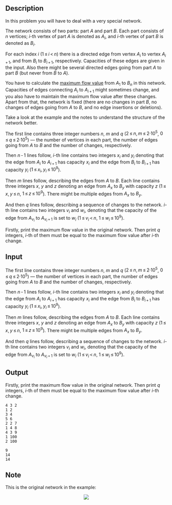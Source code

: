 ## Description

<div><p>In this problem you will have to deal with a very special network.</p><p>The network consists of two parts: part <span class="tex-span"><i>A</i></span> and part <span class="tex-span"><i>B</i></span>. Each part consists of <span class="tex-span"><i>n</i></span> vertices; <span class="tex-span"><i>i</i></span>-th vertex of part <span class="tex-span"><i>A</i></span> is denoted as <span class="tex-span"><i>A</i><sub class="lower-index"><i>i</i></sub></span>, and <span class="tex-span"><i>i</i></span>-th vertex of part <span class="tex-span"><i>B</i></span> is denoted as <span class="tex-span"><i>B</i><sub class="lower-index"><i>i</i></sub></span>.</p><p>For each index <span class="tex-span"><i>i</i></span> (<span class="tex-span">1 ≤ <i>i</i> &lt; <i>n</i></span>) there is a directed edge from vertex <span class="tex-span"><i>A</i><sub class="lower-index"><i>i</i></sub></span> to vertex <span class="tex-span"><i>A</i><sub class="lower-index"><i>i</i> + 1</sub></span>, and from <span class="tex-span"><i>B</i><sub class="lower-index"><i>i</i></sub></span> to <span class="tex-span"><i>B</i><sub class="lower-index"><i>i</i> + 1</sub></span>, respectively. Capacities of these edges are given in the input. Also there might be several directed edges going from part <span class="tex-span"><i>A</i></span> to part <span class="tex-span"><i>B</i></span> (but never from <span class="tex-span"><i>B</i></span> to <span class="tex-span"><i>A</i></span>).</p><p>You have to calculate the <a href="https://en.wikipedia.org/wiki/Maximum_flow_problem">maximum flow value</a> from <span class="tex-span"><i>A</i><sub class="lower-index">1</sub></span> to <span class="tex-span"><i>B</i><sub class="lower-index"><i>n</i></sub></span> in this network. Capacities of edges connecting <span class="tex-span"><i>A</i><sub class="lower-index"><i>i</i></sub></span> to <span class="tex-span"><i>A</i><sub class="lower-index"><i>i</i> + 1</sub></span> might sometimes change, and you also have to maintain the maximum flow value after these changes. Apart from that, the network is fixed (there are no changes in part <span class="tex-span"><i>B</i></span>, no changes of edges going from <span class="tex-span"><i>A</i></span> to <span class="tex-span"><i>B</i></span>, and no edge insertions or deletions).</p><p>Take a look at the example and the notes to understand the structure of the network better.</p></div><div class="input-specification"><p>The first line contains three integer numbers <span class="tex-span"><i>n</i></span>, <span class="tex-span"><i>m</i></span> and <span class="tex-span"><i>q</i></span> (<span class="tex-span">2 ≤ <i>n</i>, <i>m</i> ≤ 2·10<sup class="upper-index">5</sup></span>, <span class="tex-span">0 ≤ <i>q</i> ≤ 2·10<sup class="upper-index">5</sup></span>) — the number of vertices in each part, the number of edges going from <span class="tex-span"><i>A</i></span> to <span class="tex-span"><i>B</i></span> and the number of changes, respectively.</p><p>Then <span class="tex-span"><i>n</i> - 1</span> lines follow, <span class="tex-span"><i>i</i></span>-th line contains two integers <span class="tex-span"><i>x</i><sub class="lower-index"><i>i</i></sub></span> and <span class="tex-span"><i>y</i><sub class="lower-index"><i>i</i></sub></span> denoting that the edge from <span class="tex-span"><i>A</i><sub class="lower-index"><i>i</i></sub></span> to <span class="tex-span"><i>A</i><sub class="lower-index"><i>i</i> + 1</sub></span> has capacity <span class="tex-span"><i>x</i><sub class="lower-index"><i>i</i></sub></span> and the edge from <span class="tex-span"><i>B</i><sub class="lower-index"><i>i</i></sub></span> to <span class="tex-span"><i>B</i><sub class="lower-index"><i>i</i> + 1</sub></span> has capacity <span class="tex-span"><i>y</i><sub class="lower-index"><i>i</i></sub></span> (<span class="tex-span">1 ≤ <i>x</i><sub class="lower-index"><i>i</i></sub>, <i>y</i><sub class="lower-index"><i>i</i></sub> ≤ 10<sup class="upper-index">9</sup></span>).</p><p>Then <span class="tex-span"><i>m</i></span> lines follow, describing the edges from <span class="tex-span"><i>A</i></span> to <span class="tex-span"><i>B</i></span>. Each line contains three integers <span class="tex-span"><i>x</i></span>, <span class="tex-span"><i>y</i></span> and <span class="tex-span"><i>z</i></span> denoting an edge from <span class="tex-span"><i>A</i><sub class="lower-index"><i>x</i></sub></span> to <span class="tex-span"><i>B</i><sub class="lower-index"><i>y</i></sub></span> with capacity <span class="tex-span"><i>z</i></span> (<span class="tex-span">1 ≤ <i>x</i>, <i>y</i> ≤ <i>n</i></span>, <span class="tex-span">1 ≤ <i>z</i> ≤ 10<sup class="upper-index">9</sup></span>). There might be multiple edges from <span class="tex-span"><i>A</i><sub class="lower-index"><i>x</i></sub></span> to <span class="tex-span"><i>B</i><sub class="lower-index"><i>y</i></sub></span>.</p><p>And then <span class="tex-span"><i>q</i></span> lines follow, describing a sequence of changes to the network. <span class="tex-span"><i>i</i></span>-th line contains two integers <span class="tex-span"><i>v</i><sub class="lower-index"><i>i</i></sub></span> and <span class="tex-span"><i>w</i><sub class="lower-index"><i>i</i></sub></span>, denoting that the capacity of the edge from <span class="tex-span"><i>A</i><sub class="lower-index"><i>v</i><sub class="lower-index"><i>i</i></sub></sub></span> to <span class="tex-span"><i>A</i><sub class="lower-index"><i>v</i><sub class="lower-index"><i>i</i></sub> + 1</sub></span> is set to <span class="tex-span"><i>w</i><sub class="lower-index"><i>i</i></sub></span> (<span class="tex-span">1 ≤ <i>v</i><sub class="lower-index"><i>i</i></sub> &lt; <i>n</i></span>, <span class="tex-span">1 ≤ <i>w</i><sub class="lower-index"><i>i</i></sub> ≤ 10<sup class="upper-index">9</sup></span>).</p></div><div class="output-specification"><p>Firstly, print the maximum flow value in the original network. Then print <span class="tex-span"><i>q</i></span> integers, <span class="tex-span"><i>i</i></span>-th of them must be equal to the maximum flow value after <span class="tex-span"><i>i</i></span>-th change.</p></div>

## Input

<p>The first line contains three integer numbers <span class="tex-span"><i>n</i></span>, <span class="tex-span"><i>m</i></span> and <span class="tex-span"><i>q</i></span> (<span class="tex-span">2 ≤ <i>n</i>, <i>m</i> ≤ 2·10<sup class="upper-index">5</sup></span>, <span class="tex-span">0 ≤ <i>q</i> ≤ 2·10<sup class="upper-index">5</sup></span>) — the number of vertices in each part, the number of edges going from <span class="tex-span"><i>A</i></span> to <span class="tex-span"><i>B</i></span> and the number of changes, respectively.</p><p>Then <span class="tex-span"><i>n</i> - 1</span> lines follow, <span class="tex-span"><i>i</i></span>-th line contains two integers <span class="tex-span"><i>x</i><sub class="lower-index"><i>i</i></sub></span> and <span class="tex-span"><i>y</i><sub class="lower-index"><i>i</i></sub></span> denoting that the edge from <span class="tex-span"><i>A</i><sub class="lower-index"><i>i</i></sub></span> to <span class="tex-span"><i>A</i><sub class="lower-index"><i>i</i> + 1</sub></span> has capacity <span class="tex-span"><i>x</i><sub class="lower-index"><i>i</i></sub></span> and the edge from <span class="tex-span"><i>B</i><sub class="lower-index"><i>i</i></sub></span> to <span class="tex-span"><i>B</i><sub class="lower-index"><i>i</i> + 1</sub></span> has capacity <span class="tex-span"><i>y</i><sub class="lower-index"><i>i</i></sub></span> (<span class="tex-span">1 ≤ <i>x</i><sub class="lower-index"><i>i</i></sub>, <i>y</i><sub class="lower-index"><i>i</i></sub> ≤ 10<sup class="upper-index">9</sup></span>).</p><p>Then <span class="tex-span"><i>m</i></span> lines follow, describing the edges from <span class="tex-span"><i>A</i></span> to <span class="tex-span"><i>B</i></span>. Each line contains three integers <span class="tex-span"><i>x</i></span>, <span class="tex-span"><i>y</i></span> and <span class="tex-span"><i>z</i></span> denoting an edge from <span class="tex-span"><i>A</i><sub class="lower-index"><i>x</i></sub></span> to <span class="tex-span"><i>B</i><sub class="lower-index"><i>y</i></sub></span> with capacity <span class="tex-span"><i>z</i></span> (<span class="tex-span">1 ≤ <i>x</i>, <i>y</i> ≤ <i>n</i></span>, <span class="tex-span">1 ≤ <i>z</i> ≤ 10<sup class="upper-index">9</sup></span>). There might be multiple edges from <span class="tex-span"><i>A</i><sub class="lower-index"><i>x</i></sub></span> to <span class="tex-span"><i>B</i><sub class="lower-index"><i>y</i></sub></span>.</p><p>And then <span class="tex-span"><i>q</i></span> lines follow, describing a sequence of changes to the network. <span class="tex-span"><i>i</i></span>-th line contains two integers <span class="tex-span"><i>v</i><sub class="lower-index"><i>i</i></sub></span> and <span class="tex-span"><i>w</i><sub class="lower-index"><i>i</i></sub></span>, denoting that the capacity of the edge from <span class="tex-span"><i>A</i><sub class="lower-index"><i>v</i><sub class="lower-index"><i>i</i></sub></sub></span> to <span class="tex-span"><i>A</i><sub class="lower-index"><i>v</i><sub class="lower-index"><i>i</i></sub> + 1</sub></span> is set to <span class="tex-span"><i>w</i><sub class="lower-index"><i>i</i></sub></span> (<span class="tex-span">1 ≤ <i>v</i><sub class="lower-index"><i>i</i></sub> &lt; <i>n</i></span>, <span class="tex-span">1 ≤ <i>w</i><sub class="lower-index"><i>i</i></sub> ≤ 10<sup class="upper-index">9</sup></span>).</p>

## Output

<p>Firstly, print the maximum flow value in the original network. Then print <span class="tex-span"><i>q</i></span> integers, <span class="tex-span"><i>i</i></span>-th of them must be equal to the maximum flow value after <span class="tex-span"><i>i</i></span>-th change.</p>





```input1
4 3 2
1 2
3 4
5 6
2 2 7
1 4 8
4 3 9
1 100
2 100

```




```output1
9
14
14

```



## Note

<p>This is the original network in the example:</p><center> <img class="tex-graphics" src="file://NfwIO4gD.png" style="max-width: 100.0%;max-height: 100.0%;"> </center>
